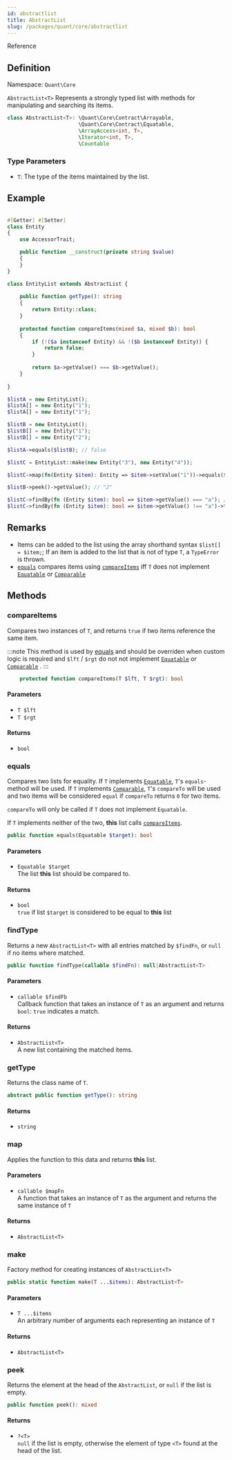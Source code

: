 ```yaml
---
id: abstractlist
title: AbstractList
slug: /packages/quant/core/abstractlist
---
```


Reference

## Definition
Namespace: `Quant\Core`

`AbstractList<T>` Represents a strongly typed list with methods for manipulating and searching its items.

```php
class AbstractList<T>: \Quant\Core\Contract\Arrayable, 
                       \Quant\Core\Contract\Equatable, 
                       \ArrayAccess<int, T>, 
                       \Iterator<int, T>, 
                       \Countable
```

### Type Parameters
 - `T`: The type of the items maintained by the list.

## Example

```php

#[Getter] #[Setter]
class Entity 
{   
    use AccessorTrait;

    public function __construct(private string $value)
    {
    }
}

class EntityList extends AbstractList {
    
    public function getType(): string
    {
        return Entity::class;
    }
    
    protected function compareItems(mixed $a, mixed $b): bool
    {
        if (!($a instanceof Entity) && !($b instanceof Entity)) {
            return false;
        }
        
        return $a->getValue() === $b->getValue();
    }
    
}

$listA = new EntityList();
$listA[] = new Entity("1");
$listA[] = new Entity("1");

$listB = new EntityList();
$listB[] = new Entity("1");
$listB[] = new Entity("2");

$listA->equals($listB); // false

$listC = EntityList::make(new Entity("3"), new Entity("4"));

$listC->map(fn(Entity $item): Entity => $item->setValue("1"))->equals($listA); // true

$listB->peek()->getValue(); // "2"

$listC->findBy(fn (Entity $item): bool => $item->getValue() === "a"); //null
$listC->findBy(fn (Entity $item): bool => $item->getValue() !== "a")->toArray(); //[listC[0], listC[1]]
```

## Remarks

 - Items can be added to the list using the array shorthand syntax `$list[] = $item;`; If an item is added to the list
that is not of type `T`, a `TypeError` is thrown.
 - [`equals`](#equals) compares items using [`compareItems`](#compareitems) iff `T` does not implement [`Equatable`](/docs/packages/quant/core/contract/equatable) or [`Comparable`](/docs/packages/quant/core/contract/comparable) 

## Methods

### compareItems
Compares two instances of `T`, and returns `true` if two items reference the same item.

:::note
This method is used by [equals](#equals) and should be overriden when custom logic is required and `$lft` / `$rgt` do not not implement [`Equatable`](/docs/packages/quant/core/contract/equatable) or [`Comparable`](/docs/packages/quant/core/contract/comparable) .
:::

```php
    protected function compareItems(T $lft, T $rgt): bool
```

#### Parameters
- `T $lft`
- `T $rgt`

#### Returns
- `bool`

### equals
Compares two lists for equality. If `T` implements [`Equatable`](/docs/packages/quant/core/contract/equatable), `T`'s `equals`-method will be used.
If `T` implements [`Comparable`](/docs/packages/quant/core/contract/comparable), `T`'s `compareTo` will be used and two items will be considered
`equal` if `compareTo` returns `0` for two items. 

`compareTo` will only be called if `T` does not implement `Equatable`.

If `T` implements neither of the two, **this** list  calls [`compareItems`](#compareitems).


```php
public function equals(Equatable $target): bool
```

#### Parameters
- `Equatable $target`<br /> The list **this** list should be compared to.

#### Returns
- `bool` <br /> `true` if list `$target` is considered to be equal to **this** list


### findType
Returns a new `AbstractList<T>` with all entries matched by `$findFn`, or `null` if no items where matched.

```php
public function findType(callable $findFn): null|AbstractList<T>
```

#### Parameters
 - `callable $findFb`<br /> Callback function that takes an instance of `T` as an argument and returns `bool`: `true` indicates a match.

#### Returns
 - `AbstractList<T>` <br /> A new list containing the matched items. 



### getType
Returns the class name of `T`.

```php
abstract public function getType(): string
```

#### Returns
 - `string`



### map
Applies the function to this data and returns **this** list.

#### Parameters
 - `callable $mapFn`<br />A function that takes an instance of `T` as the argument and returns the same instance of `T`

#### Returns
 - `AbstractList<T>`


### make
Factory method for creating instances of `AbstractList<T>`

```php
public static function make(T ...$items): AbstractList<T>
```

#### Parameters
- `T ...$items` <br /> An arbitrary number of arguments each representing an instance of `T`

#### Returns
 - `AbstractList<T>`


### peek
Returns the element at the head of the `AbstractList`, or `null` if the list is empty.

```php
public function peek(): mixed
```

#### Returns
 - `?<T>` <br /> `null` if the list is empty, otherwise the element of type `<T>` found at the head of the list.
